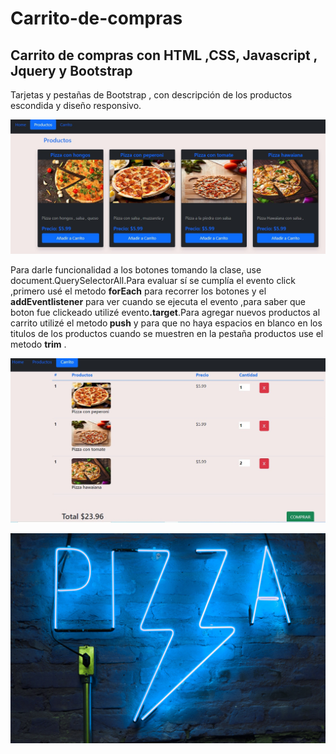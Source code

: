 # Carrito-de-compras
<h2>Carrito de compras con HTML  ,CSS,  Javascript , Jquery  y Bootstrap</h2>
<p>Tarjetas y pestañas de  Bootstrap , con descripción de los productos escondida y diseño responsivo.</p> 

![](Screenshots/Screenshot_1.jpg)

<p>Para darle funcionalidad a los botones tomando la clase, use document.QuerySelectorAll.Para evaluar sí se cumplía el evento click ,primero usé el metodo <strong>forEach</strong> para recorrer los botones y el <strong>addEventlistener</strong> para ver cuando se ejecuta el evento ,para saber que boton fue clickeado utilizé evento<strong>.target</strong>.Para agregar nuevos productos al carrito utilizé el metodo<strong> push</strong> y para que no haya espacios en blanco en los titulos de los productos cuando se muestren en la pestaña productos use el metodo <strong>trim</strong> . </p>

![](Screenshots/Screenshot_2.jpg)

![](img/pizza%20en%20home.jpg)
